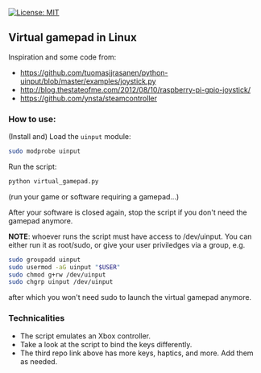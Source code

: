  [![License: MIT](https://img.shields.io/badge/License-MIT-green.svg)](https://opensource.org/licenses/MIT)
## Virtual gamepad in Linux
Inspiration and some code from:
 
- https://github.com/tuomasjjrasanen/python-uinput/blob/master/examples/joystick.py
- http://blog.thestateofme.com/2012/08/10/raspberry-pi-gpio-joystick/
- https://github.com/ynsta/steamcontroller

### How to use:
(Install and) Load the `uinput` module:
```bash
sudo modprobe uinput
```
Run the script:
```bash
python virtual_gamepad.py
```
(run your game or software requiring a gamepad...)

After your software is closed again, stop the script if you don't need the gamepad anymore.

**NOTE**: whoever runs the script must have access to /dev/uinput. You can either run it as root/sudo, or give your user priviledges via a group, e.g.
```bash
sudo groupadd uinput
sudo usermod -aG uinput "$USER"
sudo chmod g+rw /dev/uinput
sudo chgrp uinput /dev/uinput
```
after which you won't need sudo to launch the virtual gamepad anymore.

### Technicalities
- The script emulates an Xbox controller.
- Take a look at the script to bind the keys differently.
- The third repo link above has more keys, haptics, and more. Add them as needed.
